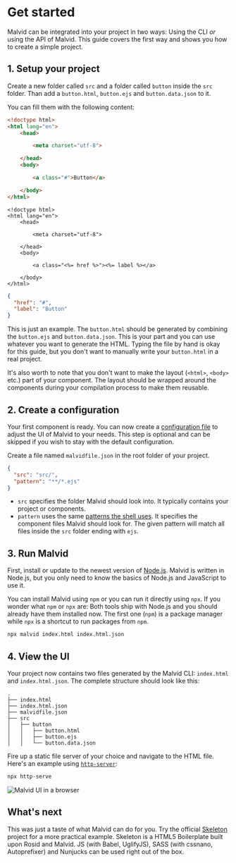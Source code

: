 # Get started

Malvid can be integrated into your project in two ways: Using the CLI *or* using the API of Malvid. This guide covers the first way and shows you how to create a simple project.

## 1. Setup your project

Create a new folder called `src` and a folder called `button` inside the `src` folder. Than add a `button.html`, `button.ejs` and `button.data.json` to it.

You can fill them with the following content:

```html
<!doctype html>
<html lang="en">
	<head>

		<meta charset="utf-8">

	</head>
	<body>

		<a class="#">Button</a>

	</body>
</html>
```

```ejs
<!doctype html>
<html lang="en">
	<head>

		<meta charset="utf-8">

	</head>
	<body>

		<a class="<%= href %>"><%= label %></a>

	</body>
</html>
```

```json
{
  "href": "#",
  "label": "Button"
}
```

This is just an example. The `button.html` should be generated by combining the `button.ejs` and `button.data.json`. This is your part and you can use whatever you want to generate the HTML. Typing the file by hand is okay for this guide, but you don't want to manually write your `button.html` in a real project.

It's also worth to note that you don't want to make the layout (`<html>`, `<body>` etc.) part of your component. The layout should be wrapped around the components during your compilation process to make them reusable.

## 2. Create a configuration

Your first component is ready. You can now create a [configuration file](Get%20started.md) to adjust the UI of Malvid to your needs. This step is optional and can be skipped if you wish to stay with the default configuration.

Create a file named `malvidfile.json` in the root folder of your project.

```json
{
  "src": "src/",
  "pattern": "**/*.ejs"
}
```

- `src` specifies the folder Malvid should look into. It typically contains your project or components.
- `pattern` uses the same [patterns the shell uses](https://github.com/isaacs/node-glob). It specifies the component files Malvid should look for. The given pattern will match all files inside the `src` folder ending with `ejs`.

## 3. Run Malvid

First, install or update to the newest version of [Node.js](https://nodejs.org). Malvid is written in Node.js, but you only need to know the basics of Node.js and JavaScript to use it.

You can install Malvid using `npm` or you can run it directly using `npx`. If you wonder what `npm` or `npx` are: Both tools ship with Node.js and you should already have them installed now. The first one (`npm`) is a package manager while `npx` is a shortcut to run packages from `npm`.


```sh
npx malvid index.html index.html.json
```

## 4. View the UI

Your project now contains two files generated by the Malvid CLI: `index.html` and `index.html.json`. The complete structure should look like this:

```
.
├── index.html
├── index.html.json
├── malvidfile.json
├── src
│   ├── button
│   │   ├── button.html
│   │   ├── button.ejs
│   │   └── button.data.json
```

 Fire up a static file server of your choice and navigate to the HTML file. Here's an example using [`http-server`](https://github.com/indexzero/http-server):

```sh
npx http-serve
```

![Malvid UI in a browser](http://s.electerious.com/images/malvid/get-started.png)

## What's next

This was just a taste of what Malvid can do for you. Try the official [Skeleton](https://github.com/electerious/Skeleton-Components) project for a more practical example. Skeleton is a HTML5 Boilerplate built upon Rosid and Malvid. JS (with Babel, UglifyJS), SASS (with cssnano, Autoprefixer) and Nunjucks can be used right out of the box.